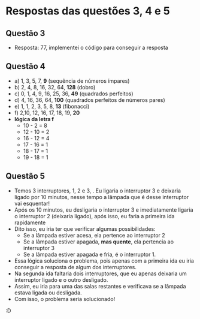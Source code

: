 # Respostas das questões 3, 4 e 5

## Questão 3
- Resposta: 77, implementei o código para conseguir a resposta

## Questão 4
- a) 1, 3, 5, 7, **9** (sequência de números ímpares)
- b) 2, 4, 8, 16, 32, 64, **128** (dobro)
- c) 0, 1, 4, 9, 16, 25, 36, **49** (quadrados perfeitos)
- d) 4, 16, 36, 64, **100** (quadrados perfeitos de números pares)
- e) 1, 1, 2, 3, 5, 8, **13** (fibonacci)
- f) 2,10, 12, 16, 17, 18, 19, **20**
- **lógica da letra f**
  - 10 - 2 = 8
  - 12 - 10 = 2
  - 16 - 12 = 4
  - 17 - 16 = 1
  - 18 - 17 = 1
  - 19 - 18 = 1

## Questão 5
- Temos 3 interruptores, 1, 2 e 3, . Eu ligaria o interruptor 3 e deixaria ligado por 10 minutos, nesse tempo a lâmpada que é desse interruptor vai esquentar!
- Após os 10 minutos, eu desligaria o interruptor 3 e imediatamente ligaria o interruptor 2 (deixaria ligado), após isso, eu faria a primeira ida rapidamente
- Dito isso, eu iria ter que verificar algumas possibilidades:
  - Se a lâmpada estiver acesa, ela pertence ao interruptor 2
  - Se a lâmpada estiver apagada, **mas quente**, ela pertencia ao interruptor 3
  - Se a lâmpada estiver apagada e fria, é o interruptor 1.
- Essa lógica soluciona o problema, pois apenas com a primeira ida eu iria conseguir a resposta de algum dos interruptores.
- Na segunda ida faltaria dois interruptores, que eu apenas deixaria um interruptor ligado e o outro desligado.
- Assim, eu iria para uma das salas restantes e verificava se a lâmpada estava ligada ou desligada.
- Com isso, o problema seria solucionado!

:D
